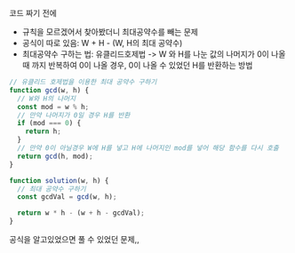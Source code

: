 코드 짜기 전에

- 규칙을 모르겠어서 찾아봤더니 최대공약수를 빼는 문제
- 공식이 따로 있음: W + H - (W, H의 최대 공약수)
- 최대공약수 구하는 법: 유클리드호제법
  -> W 와 H를 나눈 값의 나머지가 0이 나올때 까지 반복하여 0이 나올 경우, 0이 나올 수 있었던 H를 반환하는 방법

```javascript
// 유클리드 호제법을 이용한 최대 공약수 구하기
function gcd(w, h) {
  // W와 H의 나머지
  const mod = w % h;
  // 만약 나머지가 0일 경우 H를 반환
  if (mod === 0) {
    return h;
  }
  // 만약 0이 아닐경우 W에 H를 넣고 H에 나머지인 mod를 넣어 해당 함수를 다시 호출
  return gcd(h, mod);
}

function solution(w, h) {
  // 최대 공약수 구하기
  const gcdVal = gcd(w, h);

  return w * h - (w + h - gcdVal);
}
```

공식을 알고있었으면 풀 수 있었던 문제,,
